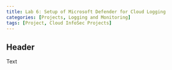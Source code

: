 ```yaml
---
title: Lab 6: Setup of Microsoft Defender for Cloud Logging
categories: [Projects, Logging and Monitoring] 
tags: [Project, Cloud InfoSec Projects]
---
```


## Header

Text
